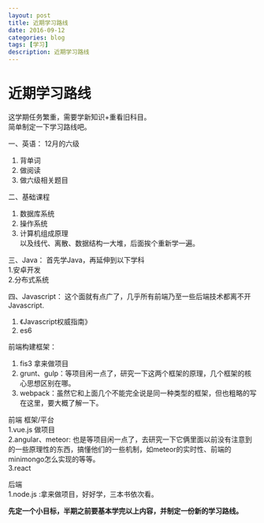 ```yaml
---
layout: post
title: 近期学习路线
date: 2016-09-12
categories: blog
tags: [学习]
description: 近期学习路线
---
```


# 近期学习路线  

这学期任务繁重，需要学新知识+重看旧科目。    
简单制定一下学习路线吧。  

一、英语： 12月的六级  
1. 背单词  
2. 做阅读  
3. 做六级相关题目  

二、基础课程  
1. 数据库系统  
2. 操作系统  
3. 计算机组成原理     
以及线代、离散、数据结构一大堆，后面挨个重新学一遍。    

三、Java： 首先学Java，再延伸到以下学科  
1.安卓开发  
2.分布式系统  

四、Javascript： 这个面就有点广了，几乎所有前端乃至一些后端技术都离不开Javascript.  
1. 《Javascript权威指南》  
2. es6  

前端构建框架：  
1. fis3 拿来做项目  
2. grunt、gulp：等项目闲一点了，研究一下这两个框架的原理，几个框架的核心思想区别在哪。  
3. webpack：虽然它和上面几个不能完全说是同一种类型的框架，但也粗略的写在这里，要大概了解一下。  

前端 框架/平台  
1.vue.js 做项目  
2.angular、meteor: 也是等项目闲一点了，去研究一下它俩里面以前没有注意到的一些原理性的东西，搞懂他们的一些机制，如meteor的实时性、前端的minimongo怎么实现的等等。  
3.react

后端  
1.node.js :拿来做项目，好好学，三本书依次看。  

**先定一个小目标，半期之前要基本学完以上内容，并制定一份新的学习路线。**   
